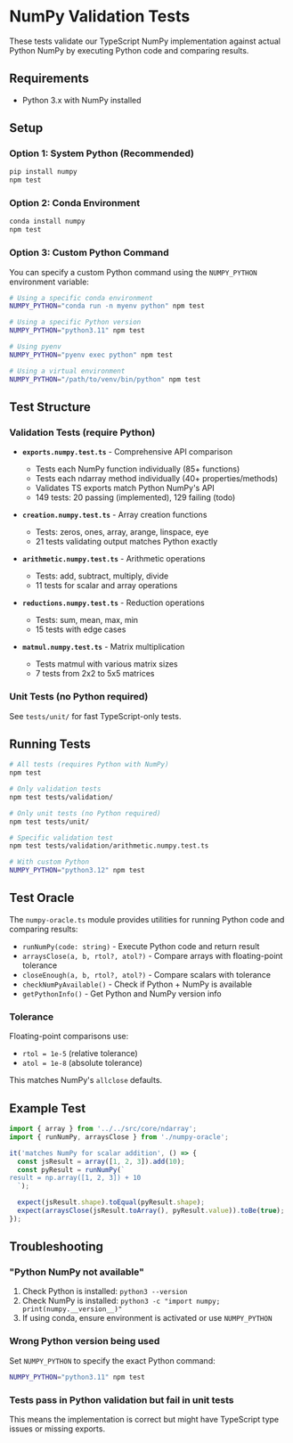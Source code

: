 # NumPy Validation Tests

These tests validate our TypeScript NumPy implementation against actual Python NumPy by executing Python code and comparing results.

## Requirements

- Python 3.x with NumPy installed

## Setup

### Option 1: System Python (Recommended)

```bash
pip install numpy
npm test
```

### Option 2: Conda Environment

```bash
conda install numpy
npm test
```

### Option 3: Custom Python Command

You can specify a custom Python command using the `NUMPY_PYTHON` environment variable:

```bash
# Using a specific conda environment
NUMPY_PYTHON="conda run -n myenv python" npm test

# Using a specific Python version
NUMPY_PYTHON="python3.11" npm test

# Using pyenv
NUMPY_PYTHON="pyenv exec python" npm test

# Using a virtual environment
NUMPY_PYTHON="/path/to/venv/bin/python" npm test
```

## Test Structure

### Validation Tests (require Python)

- **`exports.numpy.test.ts`** - Comprehensive API comparison
  - Tests each NumPy function individually (85+ functions)
  - Tests each ndarray method individually (40+ properties/methods)
  - Validates TS exports match Python NumPy's API
  - 149 tests: 20 passing (implemented), 129 failing (todo)

- **`creation.numpy.test.ts`** - Array creation functions
  - Tests: zeros, ones, array, arange, linspace, eye
  - 21 tests validating output matches Python exactly

- **`arithmetic.numpy.test.ts`** - Arithmetic operations
  - Tests: add, subtract, multiply, divide
  - 11 tests for scalar and array operations

- **`reductions.numpy.test.ts`** - Reduction operations
  - Tests: sum, mean, max, min
  - 15 tests with edge cases

- **`matmul.numpy.test.ts`** - Matrix multiplication
  - Tests matmul with various matrix sizes
  - 7 tests from 2x2 to 5x5 matrices

### Unit Tests (no Python required)

See `tests/unit/` for fast TypeScript-only tests.

## Running Tests

```bash
# All tests (requires Python with NumPy)
npm test

# Only validation tests
npm test tests/validation/

# Only unit tests (no Python required)
npm test tests/unit/

# Specific validation test
npm test tests/validation/arithmetic.numpy.test.ts

# With custom Python
NUMPY_PYTHON="python3.12" npm test
```

## Test Oracle

The `numpy-oracle.ts` module provides utilities for running Python code and comparing results:

- `runNumPy(code: string)` - Execute Python code and return result
- `arraysClose(a, b, rtol?, atol?)` - Compare arrays with floating-point tolerance
- `closeEnough(a, b, rtol?, atol?)` - Compare scalars with tolerance
- `checkNumPyAvailable()` - Check if Python + NumPy is available
- `getPythonInfo()` - Get Python and NumPy version info

### Tolerance

Floating-point comparisons use:
- `rtol = 1e-5` (relative tolerance)
- `atol = 1e-8` (absolute tolerance)

This matches NumPy's `allclose` defaults.

## Example Test

```typescript
import { array } from '../../src/core/ndarray';
import { runNumPy, arraysClose } from './numpy-oracle';

it('matches NumPy for scalar addition', () => {
  const jsResult = array([1, 2, 3]).add(10);
  const pyResult = runNumPy(`
result = np.array([1, 2, 3]) + 10
  `);

  expect(jsResult.shape).toEqual(pyResult.shape);
  expect(arraysClose(jsResult.toArray(), pyResult.value)).toBe(true);
});
```

## Troubleshooting

### "Python NumPy not available"

1. Check Python is installed: `python3 --version`
2. Check NumPy is installed: `python3 -c "import numpy; print(numpy.__version__)"`
3. If using conda, ensure environment is activated or use `NUMPY_PYTHON`

### Wrong Python version being used

Set `NUMPY_PYTHON` to specify the exact Python command:

```bash
NUMPY_PYTHON="python3.11" npm test
```

### Tests pass in Python validation but fail in unit tests

This means the implementation is correct but might have TypeScript type issues or missing exports.
